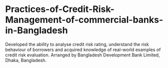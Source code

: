 # Practices-of-Credit-Risk-Management-of-commercial-banks-in-Bangladesh
Developed the ability to analyse credit risk rating, understand the risk behaviour of borrowers and acquired knowledge of real-world examples of credit risk evaluation. Arranged by Bangladesh Development Bank Limited, Dhaka, Bangladesh.
